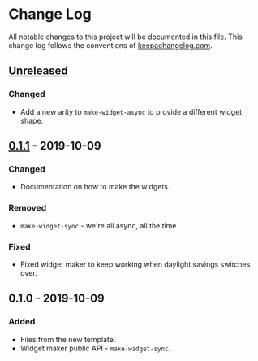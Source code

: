 # Change Log
All notable changes to this project will be documented in this file. This change log follows the conventions of [keepachangelog.com](http://keepachangelog.com/).

## [Unreleased]
### Changed
- Add a new arity to `make-widget-async` to provide a different widget shape.

## [0.1.1] - 2019-10-09
### Changed
- Documentation on how to make the widgets.

### Removed
- `make-widget-sync` - we're all async, all the time.

### Fixed
- Fixed widget maker to keep working when daylight savings switches over.

## 0.1.0 - 2019-10-09
### Added
- Files from the new template.
- Widget maker public API - `make-widget-sync`.

[Unreleased]: https://github.com/your-name/estoque/compare/0.1.1...HEAD
[0.1.1]: https://github.com/your-name/estoque/compare/0.1.0...0.1.1
